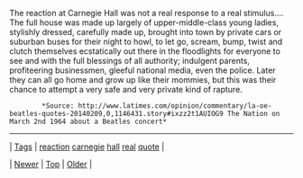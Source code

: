 <!--
title: The reaction at Carnegie Hall was not a real response to a real stimulus&hellip;. The full house was made up largely of upper-middle-class young ladies, stylishly dressed, carefully made up, brought into town by private cars or suburban buses for their night to howl, to let go, scream, bump, twist and clutch themselves ecstatically out there in the floodlights for everyone to see and with the full blessings of all authority; indulgent parents, profiteering businessmen, gleeful national media, even the police. Later they can all go home and grow up like their mommies, but this was their chance to attempt a very safe and very private kind of rapture.
date: 2020-06-28T15:27:00.263Z
tags: reaction, carnegie, hall, real, quote
-->




The reaction at Carnegie Hall was not a real response to a real stimulus&hellip;. The full house was made up largely of upper-middle-class young ladies, stylishly dressed, carefully made up, brought into town by private cars or suburban buses for their night to howl, to let go, scream, bump, twist and clutch themselves ecstatically out there in the floodlights for everyone to see and with the full blessings of all authority; indulgent parents, profiteering businessmen, gleeful national media, even the police. Later they can all go home and grow up like their mommies, but this was their chance to attempt a very safe and very private kind of rapture.

            *Source: http://www.latimes.com/opinion/commentary/la-oe-beatles-quotes-20140209,0,1146431.story#ixzz2t1AUIOG9 The Nation on March 2nd 1964 about a Beatles concert*

<!--BOTTOM-POST-NAVIGATION-->
---

| [Tags](tags.md) | [reaction](tag-reaction.md) [carnegie](tag-carnegie.md) [hall](tag-hall.md) [real](tag-real.md) [quote](tag-quote.md) |

| [Newer](76317080897.md) | [Top](index.md) | [Older](76321087291.md) |